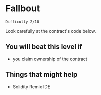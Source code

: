 # Fallbout 
`Difficulty 2/10`

Look carefully at the contract's code below.

## You will beat this level if

* you claim ownership of the contract

## Things that might help

* Solidity Remix IDE

